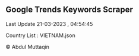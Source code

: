 

## Google Trends Keywords Scraper 
 
Last Update 21-03-2023 , 04:54:45

Country List :
VIETNAM.json



© Abdul Muttaqin 
